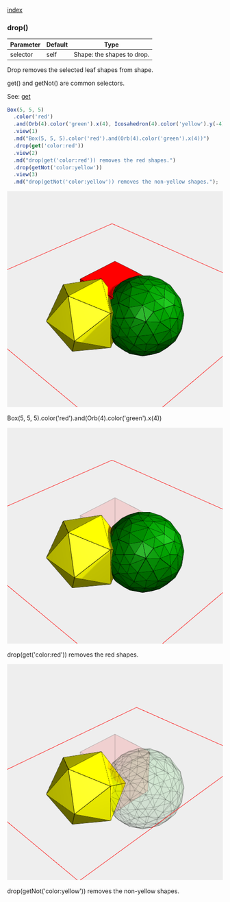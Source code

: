 [index](../../nb/api/index.md)
### drop()
Parameter|Default|Type
---|---|---
|selector|self|Shape: the shapes to drop.

Drop removes the selected leaf shapes from shape.

get() and getNot() are common selectors.

See: [get](../../nb/api/get.md)

```JavaScript
Box(5, 5, 5)
  .color('red')
  .and(Orb(4).color('green').x(4), Icosahedron(4).color('yellow').y(-4))
  .view(1)
  .md("Box(5, 5, 5).color('red').and(Orb(4).color('green').x(4))")
  .drop(get('color:red'))
  .view(2)
  .md("drop(get('color:red')) removes the red shapes.")
  .drop(getNot('color:yellow'))
  .view(3)
  .md("drop(getNot('color:yellow')) removes the non-yellow shapes.");
```

![Image](drop.md.$2_1.png)

Box(5, 5, 5).color('red').and(Orb(4).color('green').x(4))

![Image](drop.md.$2_2.png)

drop(get('color:red')) removes the red shapes.

![Image](drop.md.$2_3.png)

drop(getNot('color:yellow')) removes the non-yellow shapes.

